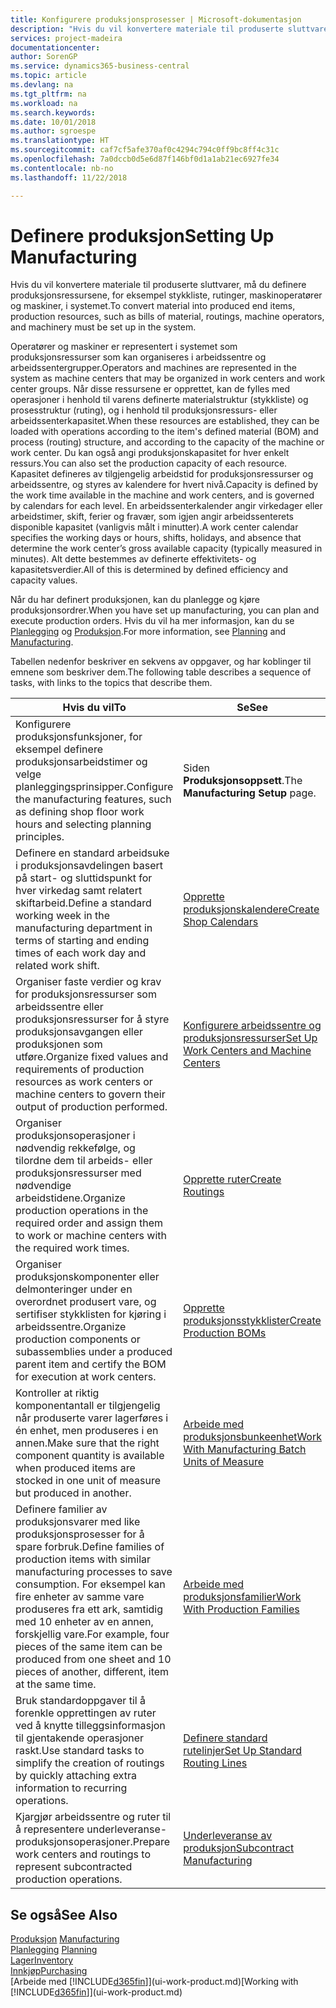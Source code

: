 ```yaml
---
title: Konfigurere produksjonsprosesser | Microsoft-dokumentasjon
description: "Hvis du vil konvertere materiale til produserte sluttvarer, må du definere produksjonsressursene, for eksempel stykkliste, rutinger, maskinoperatører og maskiner, i systemet."
services: project-madeira
documentationcenter: 
author: SorenGP
ms.service: dynamics365-business-central
ms.topic: article
ms.devlang: na
ms.tgt_pltfrm: na
ms.workload: na
ms.search.keywords: 
ms.date: 10/01/2018
ms.author: sgroespe
ms.translationtype: HT
ms.sourcegitcommit: caf7cf5afe370af0c4294c794c0ff9bc8ff4c31c
ms.openlocfilehash: 7a0dccb0d5e6d87f146bf0d1a1ab21ec6927fe34
ms.contentlocale: nb-no
ms.lasthandoff: 11/22/2018

---
```

# <a name="setting-up-manufacturing"></a><span data-ttu-id="ff1db-103">Definere produksjon</span><span class="sxs-lookup"><span data-stu-id="ff1db-103">Setting Up Manufacturing</span></span>
<span data-ttu-id="ff1db-104">Hvis du vil konvertere materiale til produserte sluttvarer, må du definere produksjonsressursene, for eksempel stykkliste, rutinger, maskinoperatører og maskiner, i systemet.</span><span class="sxs-lookup"><span data-stu-id="ff1db-104">To convert material into produced end items, production resources, such as bills of material, routings, machine operators, and machinery must be set up in the system.</span></span>

<span data-ttu-id="ff1db-105">Operatører og maskiner er representert i systemet som produksjonsressurser som kan organiseres i arbeidssentre og arbeidssentergrupper.</span><span class="sxs-lookup"><span data-stu-id="ff1db-105">Operators and machines are represented in the system as machine centers that may be organized in work centers and work center groups.</span></span> <span data-ttu-id="ff1db-106">Når disse ressursene er opprettet, kan de fylles med operasjoner i henhold til varens definerte materialstruktur (stykkliste) og prosesstruktur (ruting), og i henhold til produksjonsressurs- eller arbeidssenterkapasitet.</span><span class="sxs-lookup"><span data-stu-id="ff1db-106">When these resources are established, they can be loaded with operations according to the item's defined material (BOM) and process (routing) structure, and according to the capacity of the machine or work center.</span></span> <span data-ttu-id="ff1db-107">Du kan også angi produksjonskapasitet for hver enkelt ressurs.</span><span class="sxs-lookup"><span data-stu-id="ff1db-107">You can also set the production capacity of each resource.</span></span> <span data-ttu-id="ff1db-108">Kapasitet defineres av tilgjengelig arbeidstid for produksjonsressurser og arbeidssentre, og styres av kalendere for hvert nivå.</span><span class="sxs-lookup"><span data-stu-id="ff1db-108">Capacity is defined by the work time available in the machine and work centers, and is governed by calendars for each level.</span></span> <span data-ttu-id="ff1db-109">En arbeidssenterkalender angir virkedager eller arbeidstimer, skift, ferier og fravær, som igjen angir arbeidssenterets disponible kapasitet (vanligvis målt i minutter).</span><span class="sxs-lookup"><span data-stu-id="ff1db-109">A work center calendar specifies the working days or hours, shifts, holidays, and absence that determine the work center’s gross available capacity (typically measured in minutes).</span></span> <span data-ttu-id="ff1db-110">Alt dette bestemmes av definerte effektivitets- og kapasitetsverdier.</span><span class="sxs-lookup"><span data-stu-id="ff1db-110">All of this is determined by defined efficiency and capacity values.</span></span>  

<span data-ttu-id="ff1db-111">Når du har definert produksjonen, kan du planlegge og kjøre produksjonsordrer.</span><span class="sxs-lookup"><span data-stu-id="ff1db-111">When you have set up manufacturing, you can plan and execute production orders.</span></span> <span data-ttu-id="ff1db-112">Hvis du vil ha mer informasjon, kan du se [Planlegging](production-planning.md) og [Produksjon](production-manage-manufacturing.md).</span><span class="sxs-lookup"><span data-stu-id="ff1db-112">For more information, see [Planning](production-planning.md) and [Manufacturing](production-manage-manufacturing.md).</span></span>  

 <span data-ttu-id="ff1db-113">Tabellen nedenfor beskriver en sekvens av oppgaver, og har koblinger til emnene som beskriver dem.</span><span class="sxs-lookup"><span data-stu-id="ff1db-113">The following table describes a sequence of tasks, with links to the topics that describe them.</span></span>   

|<span data-ttu-id="ff1db-114">**Hvis du vil**</span><span class="sxs-lookup"><span data-stu-id="ff1db-114">**To**</span></span>|<span data-ttu-id="ff1db-115">**Se**</span><span class="sxs-lookup"><span data-stu-id="ff1db-115">**See**</span></span>|  
|------------|-------------|  
|<span data-ttu-id="ff1db-116">Konfigurere produksjonsfunksjoner, for eksempel definere produksjonsarbeidstimer og velge planleggingsprinsipper.</span><span class="sxs-lookup"><span data-stu-id="ff1db-116">Configure the manufacturing features, such as defining shop floor work hours and selecting planning principles.</span></span>|<span data-ttu-id="ff1db-117">Siden **Produksjonsoppsett**.</span><span class="sxs-lookup"><span data-stu-id="ff1db-117">The **Manufacturing Setup** page.</span></span>|  
|<span data-ttu-id="ff1db-118">Definere en standard arbeidsuke i produksjonsavdelingen basert på start- og sluttidspunkt for hver virkedag samt relatert skiftarbeid.</span><span class="sxs-lookup"><span data-stu-id="ff1db-118">Define a standard working week in the manufacturing department in terms of starting and ending times of each work day and related work shift.</span></span>|[<span data-ttu-id="ff1db-119">Opprette produksjonskalendere</span><span class="sxs-lookup"><span data-stu-id="ff1db-119">Create Shop Calendars</span></span>](production-how-to-create-work-center-calendars.md)|  
|<span data-ttu-id="ff1db-120">Organiser faste verdier og krav for produksjonsressurser som arbeidssentre eller produksjonsressurser for å styre produksjonsavgangen eller produksjonen som utføre.</span><span class="sxs-lookup"><span data-stu-id="ff1db-120">Organize fixed values and requirements of production resources as work centers or machine centers to govern their output of production performed.</span></span>|[<span data-ttu-id="ff1db-121">Konfigurere arbeidssentre og produksjonsressurser</span><span class="sxs-lookup"><span data-stu-id="ff1db-121">Set Up Work Centers and Machine Centers</span></span>](production-how-to-set-up-work-and-machine-centers.md)|
|<span data-ttu-id="ff1db-122">Organiser produksjonsoperasjoner i nødvendig rekkefølge, og tilordne dem til arbeids- eller produksjonsressurser med nødvendige arbeidstidene.</span><span class="sxs-lookup"><span data-stu-id="ff1db-122">Organize production operations in the required order and assign them to work or machine centers with the required work times.</span></span>|[<span data-ttu-id="ff1db-123">Opprette ruter</span><span class="sxs-lookup"><span data-stu-id="ff1db-123">Create Routings</span></span>](production-how-to-create-routings.md)|
|<span data-ttu-id="ff1db-124">Organiser produksjonskomponenter eller delmonteringer under en overordnet produsert vare, og sertifiser stykklisten for kjøring i arbeidssentre.</span><span class="sxs-lookup"><span data-stu-id="ff1db-124">Organize production components or subassemblies under a produced parent item and certify the BOM for execution at work centers.</span></span>|[<span data-ttu-id="ff1db-125">Opprette produksjonsstykklister</span><span class="sxs-lookup"><span data-stu-id="ff1db-125">Create Production BOMs</span></span>](production-how-to-create-production-boms.md)|
|<span data-ttu-id="ff1db-126">Kontroller at riktig komponentantall er tilgjengelig når produserte varer lagerføres i én enhet, men produseres i en annen.</span><span class="sxs-lookup"><span data-stu-id="ff1db-126">Make sure that the right component quantity is available when produced items are stocked in one unit of measure but produced in another.</span></span>|[<span data-ttu-id="ff1db-127">Arbeide med produksjonsbunkeenhet</span><span class="sxs-lookup"><span data-stu-id="ff1db-127">Work With Manufacturing Batch Units of Measure</span></span>](production-how-to-use-the-manufacturing-batch-unit-of-measure.md)|  
|<span data-ttu-id="ff1db-128">Definere familier av produksjonsvarer med like produksjonsprosesser for å spare forbruk.</span><span class="sxs-lookup"><span data-stu-id="ff1db-128">Define families of production items with similar manufacturing processes to save consumption.</span></span> <span data-ttu-id="ff1db-129">For eksempel kan fire enheter av samme vare produseres fra ett ark, samtidig med 10 enheter av en annen, forskjellig vare.</span><span class="sxs-lookup"><span data-stu-id="ff1db-129">For example, four pieces of the same item can be produced from one sheet and 10 pieces of another, different, item at the same time.</span></span>|[<span data-ttu-id="ff1db-130">Arbeide med produksjonsfamilier</span><span class="sxs-lookup"><span data-stu-id="ff1db-130">Work With Production Families</span></span>](production-how-work-family.md)|
|<span data-ttu-id="ff1db-131">Bruk standardoppgaver til å forenkle opprettingen av ruter ved å knytte tilleggsinformasjon til gjentakende operasjoner raskt.</span><span class="sxs-lookup"><span data-stu-id="ff1db-131">Use standard tasks to simplify the creation of routings by quickly attaching extra information to recurring operations.</span></span>|[<span data-ttu-id="ff1db-132">Definere standard rutelinjer</span><span class="sxs-lookup"><span data-stu-id="ff1db-132">Set Up Standard Routing Lines</span></span>](production-how-set-up-standard-routing-lines.md)|  
|<span data-ttu-id="ff1db-133">Kjargjør arbeidssentre og ruter til å representere underleveranse-produksjonsoperasjoner.</span><span class="sxs-lookup"><span data-stu-id="ff1db-133">Prepare work centers and routings to represent subcontracted production operations.</span></span>|[<span data-ttu-id="ff1db-134">Underleveranse av produksjon</span><span class="sxs-lookup"><span data-stu-id="ff1db-134">Subcontract Manufacturing</span></span>](production-how-to-subcontract-manufacturing.md)|  

## <a name="see-also"></a><span data-ttu-id="ff1db-135">Se også</span><span class="sxs-lookup"><span data-stu-id="ff1db-135">See Also</span></span>
<span data-ttu-id="ff1db-136">[Produksjon](production-manage-manufacturing.md)  </span><span class="sxs-lookup"><span data-stu-id="ff1db-136">[Manufacturing](production-manage-manufacturing.md)  </span></span>  
<span data-ttu-id="ff1db-137">[Planlegging](production-planning.md) </span><span class="sxs-lookup"><span data-stu-id="ff1db-137">[Planning](production-planning.md) </span></span>  
[<span data-ttu-id="ff1db-138">Lager</span><span class="sxs-lookup"><span data-stu-id="ff1db-138">Inventory</span></span>](inventory-manage-inventory.md)  
[<span data-ttu-id="ff1db-139">Innkjøp</span><span class="sxs-lookup"><span data-stu-id="ff1db-139">Purchasing</span></span>](purchasing-manage-purchasing.md)  
<span data-ttu-id="ff1db-140">[Arbeide med [!INCLUDE[d365fin](includes/d365fin_md.md)]](ui-work-product.md)</span><span class="sxs-lookup"><span data-stu-id="ff1db-140">[Working with [!INCLUDE[d365fin](includes/d365fin_md.md)]](ui-work-product.md)</span></span>

